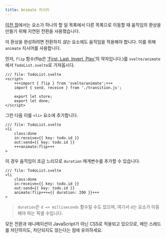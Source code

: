 ```yaml
---
title: Animate 지시어
---
```


[이전 장](/tutorial/deferred-transitions)에서는 요소가 하나의 할 일 목록에서 다른 목록으로 이동할 때 움직임의 환상을 만들기 위해 지연된 전환을 사용했습니다.

이 환상을 완성하려면 전환하지 _않는_ 요소에도 움직임을 적용해야 합니다. 이를 위해 `animate` 지시어를 사용합니다.

먼저, `flip` 함수(flip은 ['First, Last, Invert, Play'](https://aerotwist.com/blog/flip-your-animations/)의 약자입니다.)를 `svelte/animate`에서 `TodoList.svelte`로 가져옵시다.

```svelte
/// file: TodoList.svelte
<script>
	+++import { flip } from 'svelte/animate';+++
	import { send, receive } from './transition.js';

	export let store;
	export let done;
</script>
```

그런 다음 이를 `<li>` 요소에 추가합니다.

```svelte
/// file: TodoList.svelte
<li
	class:done
	in:receive={{ key: todo.id }}
	out:send={{ key: todo.id }}
	+++animate:flip+++
>
```

이 경우 움직임이 조금 느리므로 `duration` 매개변수를 추가할 수 있습니다.

```svelte
/// file: TodoList.svelte
<li
	class:done
	in:receive={{ key: todo.id }}
	out:send={{ key: todo.id }}
	animate:flip+++={{ duration: 200 }}+++
>
```

> `duration`은 `d => milliseconds` 함수일 수도 있으며, 여기서 `d`는 요소가 이동해야 하는 픽셀 수입니다.

모든 전환과 애니메이션이 JavaScript가 아닌 CSS로 적용되고 있으므로, 메인 스레드를 차단하지도, 차단되지도 않는다는 점에 유의하세요.

